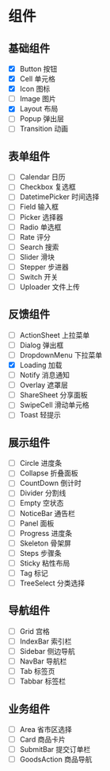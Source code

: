 # 组件
## 基础组件
- [x] Button 按钮
- [x] Cell 单元格
- [x] Icon 图标
- [ ] Image 图片
- [x] Layout 布局
- [ ] Popup 弹出层
- [ ] Transition 动画
## 表单组件
- [ ] Calendar 日历
- [ ] Checkbox 复选框
- [ ] DatetimePicker 时间选择
- [ ] Field 输入框
- [ ] Picker 选择器
- [ ] Radio 单选框
- [ ] Rate 评分
- [ ] Search 搜索
- [ ] Slider 滑块
- [ ] Stepper 步进器
- [ ] Switch 开关
- [ ] Uploader 文件上传
## 反馈组件
- [ ] ActionSheet 上拉菜单
- [ ] Dialog 弹出框
- [ ] DropdownMenu 下拉菜单
- [x] Loading 加载
- [ ] Notify 消息通知
- [ ] Overlay 遮罩层
- [ ] ShareSheet 分享面板
- [ ] SwipeCell 滑动单元格
- [ ] Toast 轻提示
## 展示组件
- [ ] Circle 进度条
- [ ] Collapse 折叠面板
- [ ] CountDown 倒计时
- [ ] Divider 分割线
- [ ] Empty 空状态
- [ ] NoticeBar 通告栏
- [ ] Panel 面板
- [ ] Progress 进度条
- [ ] Skeleton 骨架屏
- [ ] Steps 步骤条
- [ ] Sticky 粘性布局
- [ ] Tag 标记
- [ ] TreeSelect 分类选择
## 导航组件
- [ ] Grid 宫格
- [ ] IndexBar 索引栏
- [ ] Sidebar 侧边导航
- [ ] NavBar 导航栏
- [ ] Tab 标签页
- [ ] Tabbar 标签栏
## 业务组件
- [ ] Area 省市区选择
- [ ] Card 商品卡片
- [ ] SubmitBar 提交订单栏
- [ ] GoodsAction 商品导航